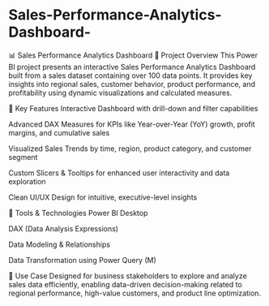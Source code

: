 # Sales-Performance-Analytics-Dashboard-
📊 Sales Performance Analytics Dashboard
📁 Project Overview
This Power BI project presents an interactive Sales Performance Analytics Dashboard built from a sales dataset containing over 100 data points. It provides key insights into regional sales, customer behavior, product performance, and profitability using dynamic visualizations and calculated measures.

🎯 Key Features
Interactive Dashboard with drill-down and filter capabilities

Advanced DAX Measures for KPIs like Year-over-Year (YoY) growth, profit margins, and cumulative sales

Visualized Sales Trends by time, region, product category, and customer segment

Custom Slicers & Tooltips for enhanced user interactivity and data exploration

Clean UI/UX Design for intuitive, executive-level insights

🧰 Tools & Technologies
Power BI Desktop

DAX (Data Analysis Expressions)

Data Modeling & Relationships

Data Transformation using Power Query (M)

📌 Use Case
Designed for business stakeholders to explore and analyze sales data efficiently, enabling data-driven decision-making related to regional performance, high-value customers, and product line optimization.




